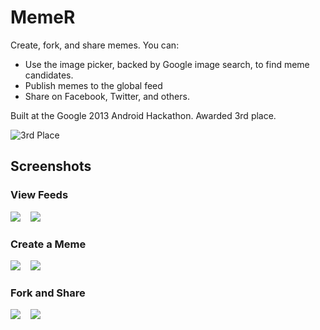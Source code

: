 # MemeR

Create, fork, and share memes.  You can:

  * Use the image picker, backed by Google image search, to find meme candidates.  
  * Publish memes to the global feed
  * Share on Facebook, Twitter, and others.

Built at the Google 2013 Android Hackathon.  Awarded 3rd place.

![3rd Place](https://raw.github.com/boes-matt/MemeR/master/screenshots/small3rdPlace.jpg "3rd Place")

## Screenshots

### View Feeds

<img src="https://raw.github.com/boes-matt/MemeR/master/screenshots/smallGlobalFeed.png" />
&nbsp;&nbsp;
<img src="https://raw.github.com/boes-matt/MemeR/master/screenshots/smallMemeFeed.png" />


### Create a Meme

<img src="https://raw.github.com/boes-matt/MemeR/master/screenshots/smallImagePicker.png" />
&nbsp;&nbsp;
<img src="https://raw.github.com/boes-matt/MemeR/master/screenshots/smallCreateMeme.png" />


### Fork and Share

<img src="https://raw.github.com/boes-matt/MemeR/master/screenshots/smallForkMeme.png" />
&nbsp;&nbsp;
<img src="https://raw.github.com/boes-matt/MemeR/master/screenshots/smallShareMeme.png" />

